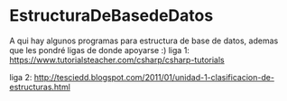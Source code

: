 # EstructuraDeBasedeDatos
A qui hay algunos programas para estructura de base de datos, ademas que les pondré ligas de donde apoyarse :)
liga 1: https://www.tutorialsteacher.com/csharp/csharp-tutorials

liga 2: http://tesciedd.blogspot.com/2011/01/unidad-1-clasificacion-de-estructuras.html
